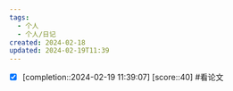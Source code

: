 ```yaml
---
tags:
  - 个人
  - 个人/日记
created: 2024-02-18
updated: 2024-02-19T11:39
---
```

- [x]  [completion::2024-02-19 11:39:07] [score::40] #看论文
